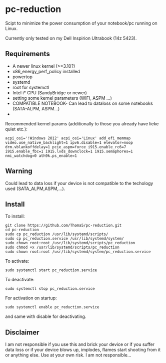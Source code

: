pc-reduction
============

Scipt to minimize the power consumption of your notebook/pc running on Linux.

Currently only tested on my Dell Inspirion Ultrabook (14z 5423).

Requirements
------------

+ A newer linux kernel (>=3.10?)
+ x86_energy_perf_policy installed
+ powertop
+ systemd
+ root for systemctl
+ Intel i* CPU (SandyBridge or newer)
+ setting some kernel parameters (WIFI, ASPM ...)
+ COMPATIBLE NOTEBOOK- Can lead to dataloss on some notebooks (SATA-ALPM, ASPM...)
+ 
Recommended kernel params (additionally to those you already have lieke quiet etc.):
```
acpi_osi='!Windows 2012' acpi_osi='Linux' add_efi_memmap video.use_native_backlight=1 ipv6.disable=1 elevator=noop drm.vblankoffdelay=1 pcie_aspm=force i915.enable_rc6=7 i915.enable_fbc=1 i915.lvds_downclock=1 i915.semaphores=1 nmi_watchdog=0 ath9k.ps_enable=1
```


Warning
-------
Could lead to data loss if your device is not compatible to the techology used (SATA_ALPM,ASPM,...).

Install
-------
To install:
```
git clone https://github.com/Thoma5/pc-reduction.git
cd pc-reduction
sudo cp pc_reduction /usr/lib/systemd/scripts/
sudo cp pc_reduction.service /usr/lib/systemd/system/
sudo chown root:root /usr/lib/systemd/scripts/pc_reduction
sudo chmod +x /usr/lib/systemd/scripts/pc_reduction
sudo chown root:root /usr/lib/systemd/system/pc_reduction.service
```
To activate:
```
sudo systemctl start pc_reduction.service
```
To deactivate:
```
sudo systemctl stop pc_reduction.service
```
For activation on startup:
```
sudo systemctl enable pc_reduction.service
```
and same with disable for deactivating.


Disclaimer
----------
I am not responsible if you use this and brick your device or if you suffer data loss or if your device blows up, implodes, flames start shooting from it or anything else. Use at your own risk. I am not responsible...


